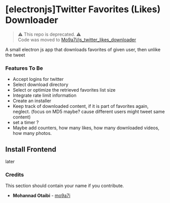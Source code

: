 # [electronjs]Twitter Favorites (Likes) Downloader

> ⚠️ This repo is deprecated. ⚠️  
> Code was moved to [Mo9a7i/js_twitter_likes_downloader](https://github.com/Mo9a7i/js_twitter_likes_downloader)



A small electron js app that downloads favorites of given user, then unlike the tweet



### Features  To Be

* Accept logins for twitter
* Select download directory
* Select or optimize the retrieved favorites list size
* Integrate rate limit information
* Create an installer
* Keep track of downloaded content, if it is part of favorites again, neglect. (focus on MD5 maybe? cause different users might tweet same content)
* set a timer ?
* Maybe add counters, how many likes, how many downloaded videos, how many photos.



## Install Frontend

later



### Credits

This section should contain your name if you contribute.

* **Mohannad Otaibi** - [mo9a7i](https://github.com/mo9a7i)
